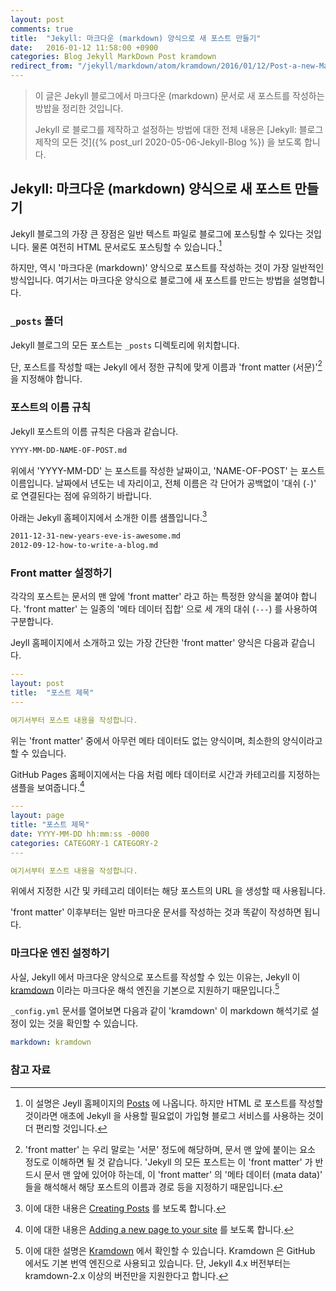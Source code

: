 ```yaml
---
layout: post
comments: true
title:  "Jekyll: 마크다운 (markdown) 양식으로 새 포스트 만들기"
date:   2016-01-12 11:58:00 +0900
categories: Blog Jekyll MarkDown Post kramdown
redirect_from: "/jekyll/markdown/atom/kramdown/2016/01/12/Post-a-new-MarkDown-file.html"
---
```


> 이 글은 Jekyll 블로그에서 마크다운 (markdown) 문서로 새 포스트를 작성하는 방밥을 정리한 것입니다.
>
> Jekyll 로 블로그를 제작하고 설정하는 방법에 대한 전체 내용은 [Jekyll: 블로그 제작의 모든 것]({% post_url 2020-05-06-Jekyll-Blog %}) 을 보도록 합니다.

## Jekyll: 마크다운 (markdown) 양식으로 새 포스트 만들기

Jekyll 블로그의 가장 큰 장점은 일반 텍스트 파일로 블로그에 포스팅할 수 있다는 것입니다. 물론 여전히 HTML 문서로도 포스팅할 수 있습니다.[^posts]

하지만, 역시 '마크다운 (markdown)' 양식으로 포스트를 작성하는 것이 가장 일반적인 방식입니다. 여기서는 마크다운 양식으로 블로그에 새 포스트를 만드는 방법을 설명합니다.

### `_posts` 폴더

Jekyll 블로그의 모든 포스트는 `_posts` 디렉토리에 위치합니다.

단, 포스트를 작성할 때는 Jekyll 에서 정한 규칙에 맞게 이름과 'front matter (서문)'[^front-matter] 을 지정해야 합니다.

### 포스트의 이름 규칙

Jekyll 포스트의 이름 규칙은 다음과 같습니다.

```txt
YYYY-MM-DD-NAME-OF-POST.md
```

위에서 'YYYY-MM-DD' 는 포스트를 작성한 날짜이고, 'NAME-OF-POST' 는 포스트 이름입니다. 날짜에서 년도는 네 자리이고, 전체 이름은 각 단어가 공백없이 '대쉬 (`-`)' 로 연결된다는 점에 유의하기 바랍니다.

아래는 Jekyll 홈페이지에서 소개한 이름 샘플입니다.[^naming-sample-of-jekyll]

```txt
2011-12-31-new-years-eve-is-awesome.md
2012-09-12-how-to-write-a-blog.md
```

### Front matter 설정하기

각각의 포스트는 문서의 맨 앞에 'front matter' 라고 하는 특정한 양식을 붙여야 합니다. 'front matter' 는 일종의 '메타 데이터 집합' 으로 세 개의 대쉬 (`---`) 를 사용하여 구분합니다.

Jeyll 홈페이지에서 소개하고 있는 가장 간단한 'front matter' 양식은 다음과 같습니다.

```yml
---
layout: post
title:  "포스트 제목"
---

여기서부터 포스트 내용을 작성합니다.
```

위는 'front matter' 중에서 아무런 메타 데이터도 없는 양식이며, 최소한의 양식이라고 할 수 있습니다.

GitHub Pages 홈페이지에서는 다음 처럼 메타 데이터로 시간과 카테고리를 지정하는 샘플을 보여줍니다.[^naming-of-github-pages]

```yml
---
layout: page
title: "포스트 제목"
date: YYYY-MM-DD hh:mm:ss -0000
categories: CATEGORY-1 CATEGORY-2
---

여기서부터 포스트 내용을 작성합니다.
```

위에서 지정한 시간 및 카테고리 데이터는 해당 포스트의 URL 을 생성할 때 사용됩니다.

'front matter' 이후부터는 일반 마크다운 문서를 작성하는 것과 똑같이 작성하면 됩니다.

### 마크다운 엔진 설정하기

사실, Jekyll 에서 마크다운 양식으로 포스트를 작성할 수 있는 이유는, Jekyll 이 [kramdown](http://kramdown.gettalong.org) 이라는 마크다운 해석 엔진을 기본으로 지원하기 때문입니다.[^kramdown]

`_config.yml` 문서를 열어보면 다음과 같이 'kramdown' 이 markdown 해석기로 설정이 있는 것을 확인할 수 있습니다.

```yml
markdown: kramdown
```

### 참고 자료

[^posts]: 이 설명은 Jeyll 홈페이지의 [Posts](https://jekyllrb.com/docs/posts/) 에 나옵니다. 하지만 HTML 로 포스트를 작성할 것이라면 애초에 Jekyll 을 사용할 필요없이 가입형 블로그 서비스를 사용하는 것이 더 편리할 것입니다.

[^front-matter]: 'front matter' 는 우리 말로는 '서문' 정도에 해당하며, 문서 맨 앞에 붙이는 요소 정도로 이해하면 될 것 같습니다. 'Jekyll 의 모든 포스트는 이 'front matter' 가 반드시 문서 맨 앞에 있어야 하는데, 이 'front matter' 의 '메타 데이터 (mata data)' 들을 해석해서 해당 포스트의 이름과 경로 등을 지정하기 때문입니다.

[^naming-of-github-pages]: 이에 대한 내용은 [Adding a new page to your site](https://help.github.com/en/github/working-with-github-pages/adding-content-to-your-github-pages-site-using-jekyll#adding-a-new-page-to-your-site) 를 보도록 합니다.

[^naming-sample-of-jekyll]: 이에 대한 내용은 [Creating Posts](https://jekyllrb.com/docs/posts/#creating-posts) 를 보도록 합니다.

[^kramdown]: 이에 대한 설명은 [Kramdown](https://jekyllrb.com/docs/configuration/markdown/#kramdown) 에서 확인할 수 있습니다. Kramdown 은 GitHub 에서도 기본 번역 엔진으로 사용되고 있습니다. 단, Jekyll 4.x 버전부터는 kramdown-2.x 이상의 버전만을 지원한다고 합니다.
